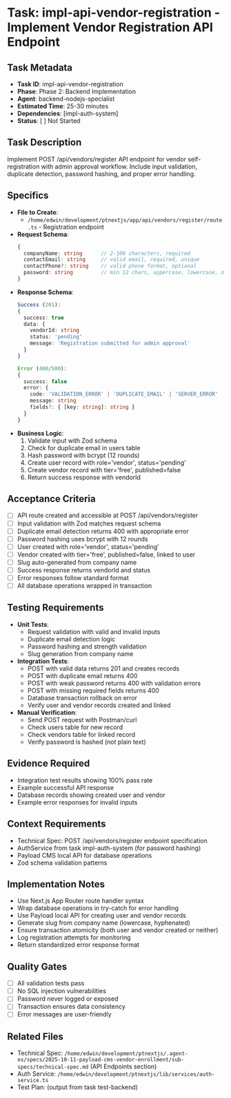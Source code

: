 # Task: impl-api-vendor-registration - Implement Vendor Registration API Endpoint

## Task Metadata
- **Task ID**: impl-api-vendor-registration
- **Phase**: Phase 2: Backend Implementation
- **Agent**: backend-nodejs-specialist
- **Estimated Time**: 25-30 minutes
- **Dependencies**: [impl-auth-system]
- **Status**: [ ] Not Started

## Task Description
Implement POST /api/vendors/register API endpoint for vendor self-registration with admin approval workflow. Include input validation, duplicate detection, password hashing, and proper error handling.

## Specifics
- **File to Create**:
  - `/home/edwin/development/ptnextjs/app/api/vendors/register/route.ts` - Registration endpoint
- **Request Schema**:
  ```typescript
  {
    companyName: string      // 2-100 characters, required
    contactEmail: string     // valid email, required, unique
    contactPhone?: string    // valid phone format, optional
    password: string         // min 12 chars, uppercase, lowercase, number, special char, required
  }
  ```
- **Response Schema**:
  ```typescript
  Success (201):
  {
    success: true
    data: {
      vendorId: string
      status: 'pending'
      message: 'Registration submitted for admin approval'
    }
  }

  Error (400/500):
  {
    success: false
    error: {
      code: 'VALIDATION_ERROR' | 'DUPLICATE_EMAIL' | 'SERVER_ERROR'
      message: string
      fields?: { [key: string]: string }
    }
  }
  ```
- **Business Logic**:
  1. Validate input with Zod schema
  2. Check for duplicate email in users table
  3. Hash password with bcrypt (12 rounds)
  4. Create user record with role='vendor', status='pending'
  5. Create vendor record with tier='free', published=false
  6. Return success response with vendorId

## Acceptance Criteria
- [ ] API route created and accessible at POST /api/vendors/register
- [ ] Input validation with Zod matches request schema
- [ ] Duplicate email detection returns 400 with appropriate error
- [ ] Password hashing uses bcrypt with 12 rounds
- [ ] User created with role='vendor', status='pending'
- [ ] Vendor created with tier='free', published=false, linked to user
- [ ] Slug auto-generated from company name
- [ ] Success response returns vendorId and status
- [ ] Error responses follow standard format
- [ ] All database operations wrapped in transaction

## Testing Requirements
- **Unit Tests**:
  - Request validation with valid and invalid inputs
  - Duplicate email detection logic
  - Password hashing and strength validation
  - Slug generation from company name
- **Integration Tests**:
  - POST with valid data returns 201 and creates records
  - POST with duplicate email returns 400
  - POST with weak password returns 400 with validation errors
  - POST with missing required fields returns 400
  - Database transaction rollback on error
  - Verify user and vendor records created and linked
- **Manual Verification**:
  - Send POST request with Postman/curl
  - Check users table for new record
  - Check vendors table for linked record
  - Verify password is hashed (not plain text)

## Evidence Required
- Integration test results showing 100% pass rate
- Example successful API response
- Database records showing created user and vendor
- Example error responses for invalid inputs

## Context Requirements
- Technical Spec: POST /api/vendors/register endpoint specification
- AuthService from task impl-auth-system (for password hashing)
- Payload CMS local API for database operations
- Zod schema validation patterns

## Implementation Notes
- Use Next.js App Router route handler syntax
- Wrap database operations in try-catch for error handling
- Use Payload local API for creating user and vendor records
- Generate slug from company name (lowercase, hyphenated)
- Ensure transaction atomicity (both user and vendor created or neither)
- Log registration attempts for monitoring
- Return standardized error response format

## Quality Gates
- [ ] All validation tests pass
- [ ] No SQL injection vulnerabilities
- [ ] Password never logged or exposed
- [ ] Transaction ensures data consistency
- [ ] Error messages are user-friendly

## Related Files
- Technical Spec: `/home/edwin/development/ptnextjs/.agent-os/specs/2025-10-11-payload-cms-vendor-enrollment/sub-specs/technical-spec.md` (API Endpoints section)
- Auth Service: `/home/edwin/development/ptnextjs/lib/services/auth-service.ts`
- Test Plan: (output from task test-backend)
